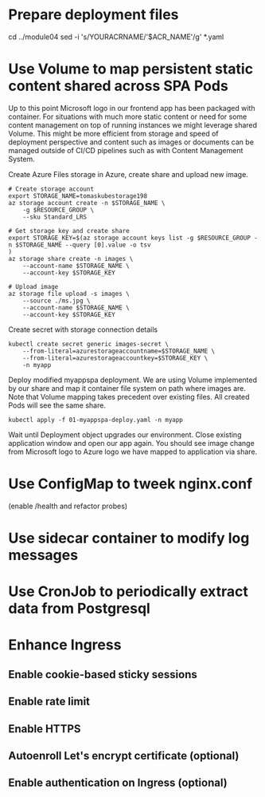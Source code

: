 # Prepare deployment files
cd ../module04
sed -i 's/YOURACRNAME/'$ACR_NAME'/g' *.yaml


# Use Volume to map persistent static content shared across SPA Pods
Up to this point Microsoft logo in our frontend app has been packaged with container. For situations with much more static content or need for some content management on top of running instances we might leverage shared Volume. This might be more efficient from storage and speed of deployment perspective and content such as images or documents can be managed outside of CI/CD pipelines such as with Content Management System.

Create Azure Files storage in Azure, create share and upload new image.
```
# Create storage account
export STORAGE_NAME=tomaskubestorage198
az storage account create -n $STORAGE_NAME \
    -g $RESOURCE_GROUP \
    --sku Standard_LRS

# Get storage key and create share
export STORAGE_KEY=$(az storage account keys list -g $RESOURCE_GROUP -n $STORAGE_NAME --query [0].value -o tsv
)
az storage share create -n images \
    --account-name $STORAGE_NAME \
    --account-key $STORAGE_KEY

# Upload image
az storage file upload -s images \
    --source ./ms.jpg \
    --account-name $STORAGE_NAME \
    --account-key $STORAGE_KEY
```

Create secret with storage connection details
```
kubectl create secret generic images-secret \
    --from-literal=azurestorageaccountname=$STORAGE_NAME \
    --from-literal=azurestorageaccountkey=$STORAGE_KEY \
    -n myapp
```

Deploy modified myappspa deployment. We are using Volume implemented by our share and map it container file system on path where images are. Note that Volume mapping takes precedent over existing files. All created Pods will see the same share.
```
kubectl apply -f 01-myappspa-deploy.yaml -n myapp
```

Wait until Deployment object upgrades our environment. Close existing application window and open our app again. You should see image change from Microsoft logo to Azure logo we have mapped to application via share.

# Use ConfigMap to tweek nginx.conf
(enable /health and refactor probes)

# Use sidecar container to modify log messages


# Use CronJob to periodically extract data from Postgresql

# Enhance Ingress
## Enable cookie-based sticky sessions
## Enable rate limit
## Enable HTTPS
## Autoenroll Let's encrypt certificate (optional)
## Enable authentication on Ingress (optional)




